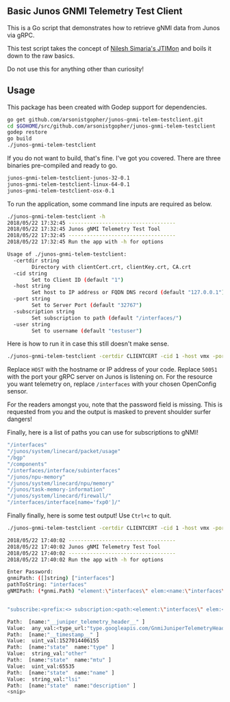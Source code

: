 ## Basic Junos GNMI Telemetry Test Client

This is a Go script that demonstrates how to retrieve gNMI data from Junos via gRPC.

This test script takes the concept of [Nilesh Simaria's JTIMon](https://github.com/nileshsimaria/jtimon) and boils it down to the raw basics. 

Do not use this for anything other than curiosity!

## Usage

This package has been created with Godep support for dependencies.

```bash
go get github.com/arsonistgopher/junos-gnmi-telem-testclient.git
cd $GOHOME/src/github.com/arsonistgopher/junos-gnmi-telem-testclient
godep restore
go build
./junos-gnmi-telem-testclient
```

If you do not want to build, that's fine. I've got you covered. There are three binaries pre-compiled and ready to go.

```bash
junos-gnmi-telem-testclient-junos-32-0.1
junos-gnmi-telem-testclient-linux-64-0.1
junos-gnmi-telem-testclient-osx-0.1
```

To run the application, some command line inputs are required as below.

```bash
./junos-gnmi-telem-testclient -h
2018/05/22 17:32:45 -----------------------------------
2018/05/22 17:32:45 Junos gNMI Telemetry Test Tool
2018/05/22 17:32:45 -----------------------------------
2018/05/22 17:32:45 Run the app with -h for options

Usage of ./junos-gnmi-telem-testclient:
  -certdir string
    	Directory with clientCert.crt, clientKey.crt, CA.crt
  -cid string
    	Set to Client ID (default "1")
  -host string
    	Set host to IP address or FQDN DNS record (default "127.0.0.1")
  -port string
    	Set to Server Port (default "32767")
  -subscription string
    	Set subscription to path (default "/interfaces/")
  -user string
    	Set to username (default "testuser")
```

Here is how to run it in case this still doesn't make sense.

```bash
./junos-gnmi-telem-testclient -certdir CLIENTCERT -cid 1 -host vmx -port 50051 -subscription /interfaces/ -user jet
```
Replace `HOST` with the hostname or IP address of your code. Replace `50051` with the port your gRPC server on Junos is listening on. For the resource you want telemetry on, replace `/interfaces` with your chosen OpenConfig sensor.

For the readers amongst you, note that the password field is missing. This is requested from you and the output is masked to prevent shoulder surfer dangers!

Finally, here is a list of paths you can use for subscriptions to gNMI!

```bash
"/interfaces"
"/junos/system/linecard/packet/usage"
"/bgp"
"/components"
"/interfaces/interface/subinterfaces"
"/junos/npu-memory"
"/junos/system/linecard/npu/memory"
"/junos/task-memory-information"
"/junos/system/linecard/firewall/"
"/interfaces/interface[name='fxp0']/"
```

Finally finally, here is some test output! Use `Ctrl+c` to quit.

```bash
./junos-gnmi-telem-testclient -certdir CLIENTCERT -cid 1 -host vmx -port 50051 -subscription /interfaces/ -user jet

2018/05/22 17:40:02 -----------------------------------
2018/05/22 17:40:02 Junos gNMI Telemetry Test Tool
2018/05/22 17:40:02 -----------------------------------
2018/05/22 17:40:02 Run the app with -h for options

Enter Password:
gnmiPath: ([]string) ["interfaces"]
pathToString: "interfaces"
gNMIPath: (*gnmi.Path) "element:\"interfaces\" elem:<name:\"interfaces\" > "


"subscribe:<prefix:<> subscription:<path:<element:\"interfaces\" elem:<name:\"interfaces\" > > mode:SAMPLE > encoding:PROTO > "

Path:  [name:"__juniper_telemetry_header__" ]
Value:  any_val:<type_url:"type.googleapis.com/GnmiJuniperTelemetryHeader" value:"\n\005vmx02\020\377\377\003\"/sensor_1000_4_1:/interfaces/:/interfaces/:mib2d(\200\200\200\001" >
Path:  [name:"__timestamp__" ]
Value:  uint_val:1527014406155
Path:  [name:"state"  name:"type" ]
Value:  string_val:"other"
Path:  [name:"state"  name:"mtu" ]
Value:  uint_val:65535
Path:  [name:"state"  name:"name" ]
Value:  string_val:"lsi"
Path:  [name:"state"  name:"description" ]
<snip>
```
